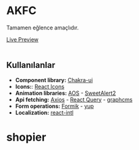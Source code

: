 # AKFC

Tamamen eğlence amaçlıdır. 

[Live Preview](https://akfc.netlify.app/)
<br/>
<br/>

## Kullanılanlar
- **Component library:** [Chakra-ui](https://chakra-ui.com/)
- **Icons:**: [React Icons](https://react-icons.github.io/react-icons/)
- **Animation libraries:** [AOS](https://michalsnik.github.io/aos/) - [SweetAlert2](https://sweetalert2.github.io/#examples)
- **Api fetching:** [Axios](https://axios-http.com/docs/intro) - [React Query](https://react-query.tanstack.com/) - [graphcms](https://graphcms.com/)
- **Form operations:** [Formik](https://formik.org/) - [yup](https://www.npmjs.com/package/yup)
- **Localization:** [react-intl](https://formatjs.io/docs/react-intl/)
# shopier
